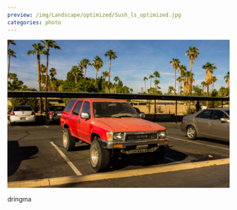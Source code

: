 ```yaml
---
preview: /img/Landscape/optimized/Sush_ls_optimized.jpg
categories: photo
---
```


![Picture 1](/img/Landscape/Sush.jpg)

dringma
